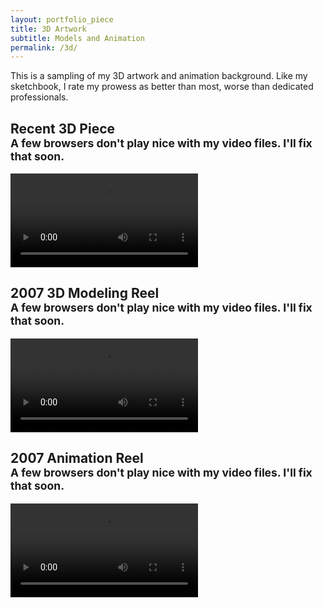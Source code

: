 ```yaml
---
layout: portfolio_piece
title: 3D Artwork
subtitle: Models and Animation
permalink: /3d/
---
```


<div>
<p class="justify">This is a sampling of my 3D artwork and animation background. Like my sketchbook, I rate my prowess as better than most, worse than dedicated professionals.</p>

<h2>Recent 3D Piece
<br>
<small>A few browsers don't play nice with my video files. I'll fix that soon.</small>
</h2>
<video controls>
  <source src="/media/3Danimation/pump.mp4" type="video/mp4">
Your browser does not support the video tag.
</video>

<h2>2007 3D Modeling Reel
<br>
<small>A few browsers don't play nice with my video files. I'll fix that soon.</small>
</h2>
<video controls>
  <source src="/media/3Danimation/Zdemo.mp4" type="video/mp4">
Your browser does not support the video tag.
</video>

<h2>2007 Animation Reel
<br>
<small>A few browsers don't play nice with my video files. I'll fix that soon.</small>
</h2>
<video controls>
  <source src="/media/3Danimation/Animation.mp4" type="video/mp4">
Your browser does not support the video tag.
</video>
</div>
